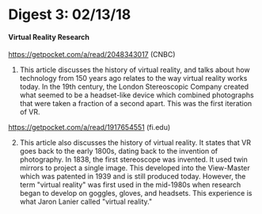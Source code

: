# Digest 3: 02/13/18
#### Virtual Reality Research

https://getpocket.com/a/read/2048343017 (CNBC)

1. This article discusses the history of virtual reality, and talks about how technology from 150 years ago relates to the way virtual reality works today.  In the 19th century, the London Stereoscopic Company created what seemed to be a headset-like device which combined photographs that were taken a fraction of a second apart.  This was the first iteration of VR.

https://getpocket.com/a/read/1917654551 (fi.edu)

2. This article also discusses the history of virtual reality.  It states that VR goes back to the early 1800s, dating back to the invention of photography. In 1838, the first stereoscope was invented.  It used twin mirrors to project a single image.  This developed into the View-Master which was patented in 1939 and is still produced today.  However, the term "virtual reality" was first used in the mid-1980s when research began to develop on goggles, gloves, and headsets.  This experience is what Jaron Lanier called "virtual reality."  
